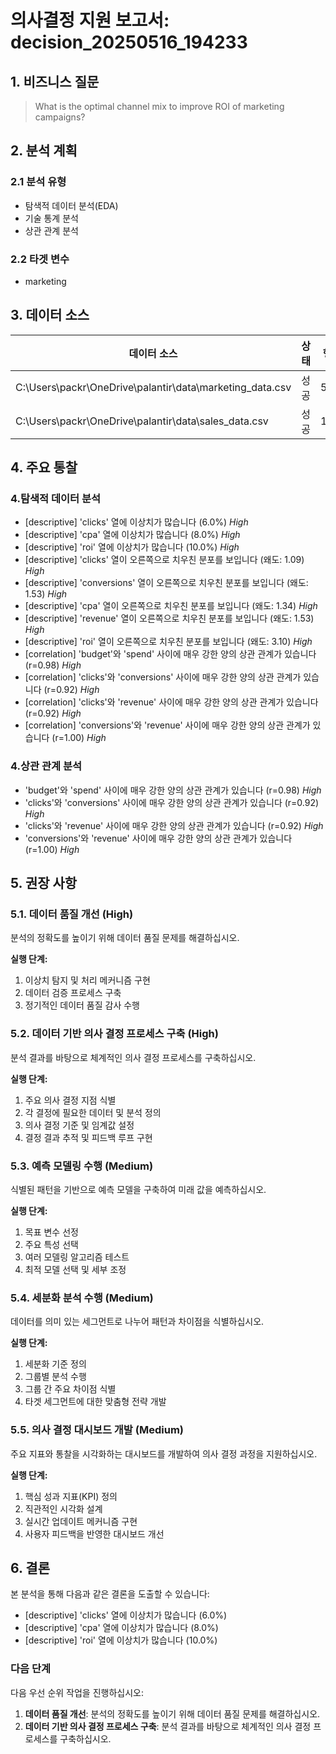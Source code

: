 # 의사결정 지원 보고서: decision_20250516_194233

## 1. 비즈니스 질문

> What is the optimal channel mix to improve ROI of marketing campaigns?

## 2. 분석 계획

### 2.1 분석 유형

- 탐색적 데이터 분석(EDA)
- 기술 통계 분석
- 상관 관계 분석

### 2.2 타겟 변수

- marketing

## 3. 데이터 소스

| 데이터 소스 | 상태 | 행 수 | 열 수 |
|------------|------|-------|-------|
| C:\Users\packr\OneDrive\palantir\data\marketing_data.csv | 성공 | 50 | 16 |
| C:\Users\packr\OneDrive\palantir\data\sales_data.csv | 성공 | 1000 | 7 |

## 4. 주요 통찰

### 4.탐색적 데이터 분석

- [descriptive] 'clicks' 열에 이상치가 많습니다 (6.0%) _High_
- [descriptive] 'cpa' 열에 이상치가 많습니다 (8.0%) _High_
- [descriptive] 'roi' 열에 이상치가 많습니다 (10.0%) _High_
- [descriptive] 'clicks' 열이 오른쪽으로 치우친 분포를 보입니다 (왜도: 1.09) _High_
- [descriptive] 'conversions' 열이 오른쪽으로 치우친 분포를 보입니다 (왜도: 1.53) _High_
- [descriptive] 'cpa' 열이 오른쪽으로 치우친 분포를 보입니다 (왜도: 1.34) _High_
- [descriptive] 'revenue' 열이 오른쪽으로 치우친 분포를 보입니다 (왜도: 1.53) _High_
- [descriptive] 'roi' 열이 오른쪽으로 치우친 분포를 보입니다 (왜도: 3.10) _High_
- [correlation] 'budget'와 'spend' 사이에 매우 강한 양의 상관 관계가 있습니다 (r=0.98) _High_
- [correlation] 'clicks'와 'conversions' 사이에 매우 강한 양의 상관 관계가 있습니다 (r=0.92) _High_
- [correlation] 'clicks'와 'revenue' 사이에 매우 강한 양의 상관 관계가 있습니다 (r=0.92) _High_
- [correlation] 'conversions'와 'revenue' 사이에 매우 강한 양의 상관 관계가 있습니다 (r=1.00) _High_

### 4.상관 관계 분석

- 'budget'와 'spend' 사이에 매우 강한 양의 상관 관계가 있습니다 (r=0.98) _High_
- 'clicks'와 'conversions' 사이에 매우 강한 양의 상관 관계가 있습니다 (r=0.92) _High_
- 'clicks'와 'revenue' 사이에 매우 강한 양의 상관 관계가 있습니다 (r=0.92) _High_
- 'conversions'와 'revenue' 사이에 매우 강한 양의 상관 관계가 있습니다 (r=1.00) _High_

## 5. 권장 사항

### 5.1. 데이터 품질 개선 (High)

분석의 정확도를 높이기 위해 데이터 품질 문제를 해결하십시오.

**실행 단계:**

1. 이상치 탐지 및 처리 메커니즘 구현
2. 데이터 검증 프로세스 구축
3. 정기적인 데이터 품질 감사 수행

### 5.2. 데이터 기반 의사 결정 프로세스 구축 (High)

분석 결과를 바탕으로 체계적인 의사 결정 프로세스를 구축하십시오.

**실행 단계:**

1. 주요 의사 결정 지점 식별
2. 각 결정에 필요한 데이터 및 분석 정의
3. 의사 결정 기준 및 임계값 설정
4. 결정 결과 추적 및 피드백 루프 구현

### 5.3. 예측 모델링 수행 (Medium)

식별된 패턴을 기반으로 예측 모델을 구축하여 미래 값을 예측하십시오.

**실행 단계:**

1. 목표 변수 선정
2. 주요 특성 선택
3. 여러 모델링 알고리즘 테스트
4. 최적 모델 선택 및 세부 조정

### 5.4. 세분화 분석 수행 (Medium)

데이터를 의미 있는 세그먼트로 나누어 패턴과 차이점을 식별하십시오.

**실행 단계:**

1. 세분화 기준 정의
2. 그룹별 분석 수행
3. 그룹 간 주요 차이점 식별
4. 타겟 세그먼트에 대한 맞춤형 전략 개발

### 5.5. 의사 결정 대시보드 개발 (Medium)

주요 지표와 통찰을 시각화하는 대시보드를 개발하여 의사 결정 과정을 지원하십시오.

**실행 단계:**

1. 핵심 성과 지표(KPI) 정의
2. 직관적인 시각화 설계
3. 실시간 업데이트 메커니즘 구현
4. 사용자 피드백을 반영한 대시보드 개선

## 6. 결론

본 분석을 통해 다음과 같은 결론을 도출할 수 있습니다:

- [descriptive] 'clicks' 열에 이상치가 많습니다 (6.0%)
- [descriptive] 'cpa' 열에 이상치가 많습니다 (8.0%)
- [descriptive] 'roi' 열에 이상치가 많습니다 (10.0%)

### 다음 단계

다음 우선 순위 작업을 진행하십시오:

1. **데이터 품질 개선**: 분석의 정확도를 높이기 위해 데이터 품질 문제를 해결하십시오.
1. **데이터 기반 의사 결정 프로세스 구축**: 분석 결과를 바탕으로 체계적인 의사 결정 프로세스를 구축하십시오.
